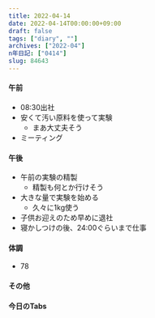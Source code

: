 ```yaml
---
title: 2022-04-14
date: 2022-04-14T00:00:00+09:00
draft: false
tags: ["diary", ""]
archives: ["2022-04"]
n年日記: ["0414"]
slug: 84643
---
```

#### 午前
- 08:30出社
- 安くて汚い原料を使って実験
  - まあ大丈夫そう
- ミーティング
#### 午後
- 午前の実験の精製
  - 精製も何とか行けそう
- 大きな量で実験を始める
  - 久々に1kg使う
- 子供お迎えのため早めに退社
- 寝かしつけの後、24:00ぐらいまで仕事
#### 体調
- 78
#### その他
#### 今日のTabs